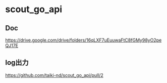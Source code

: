 # scout_go_api

## Doc
https://drive.google.com/drive/folders/16qLXF7uEuuwaFtC8fGMy98yO2peQJ17E
 
## log出力
https://github.com/taiki-nd/scout_go_api/pull/2